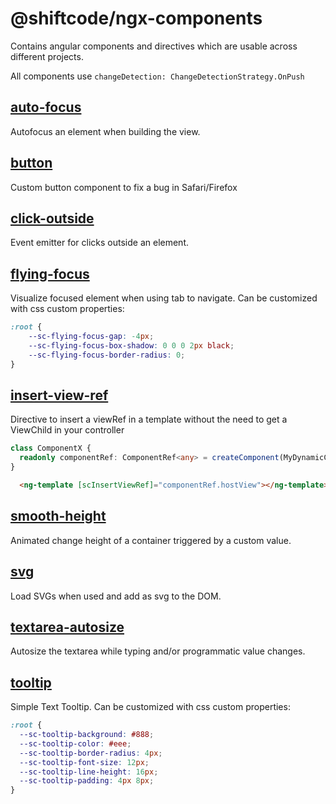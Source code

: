 # @shiftcode/ngx-components
Contains angular components and directives which are usable across different projects.

All components use `changeDetection: ChangeDetectionStrategy.OnPush`

## [auto-focus](./src/lib/auto-focus/auto-focus.directive.ts)
Autofocus an element when building the view.

## [button](./src/lib/button/button.component.ts)
Custom button component to fix a bug in Safari/Firefox

## [click-outside](./src/lib/click-outside/click-outside.directive.ts)
Event emitter for clicks outside an element.

## [flying-focus](./src/lib/flying-focus/flying-focus.component.ts)
Visualize focused element when using tab to navigate.
Can be customized with css custom properties:
```css
:root {
    --sc-flying-focus-gap: -4px;
    --sc-flying-focus-box-shadow: 0 0 0 2px black;
    --sc-flying-focus-border-radius: 0;
}
```

## [insert-view-ref](./src/lib/insert-view-ref/insert-view-ref.directive.ts)
Directive to insert a viewRef in a template without the need to get a ViewChild in your controller
```typescript
class ComponentX {
  readonly componentRef: ComponentRef<any> = createComponent(MyDynamicComponent, { ... })
}
```
```html
  <ng-template [scInsertViewRef]="componentRef.hostView"></ng-template>
```

## [smooth-height](./src/lib/smooth-height/smooth-height.component.ts)
Animated change height of a container triggered by a custom value.

## [svg](./src/lib/svg/svg.component.ts)
Load SVGs when used and add as svg to the DOM.

## [textarea-autosize](./src/lib/textarea-autosize/textarea-autosize.directive.ts)
Autosize the textarea while typing and/or programmatic value changes.

## [tooltip](./src/lib/tooltip/tooltip.directive.ts)
Simple Text Tooltip.
Can be customized with css custom properties:
```css
:root {
  --sc-tooltip-background: #888;
  --sc-tooltip-color: #eee;
  --sc-tooltip-border-radius: 4px;
  --sc-tooltip-font-size: 12px;
  --sc-tooltip-line-height: 16px;
  --sc-tooltip-padding: 4px 8px;
}
```
